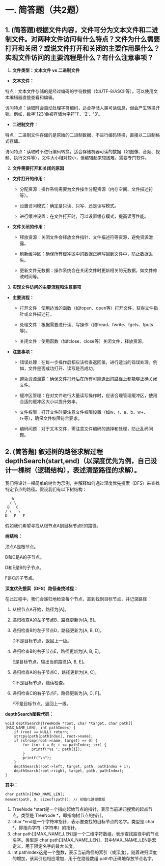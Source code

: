 # 一. 简答题（共2题）

## 1. (简答题)根据文件内容，文件可分为文本文件和二进制文件。对两种文件访问有什么特点？文件为什么需要打开和关闭？或说文件打开和关闭的主要作用是什么？实现文件访问的主要流程是什么？有什么注意事项？

1. **文件类型：文本文件 vs 二进制文件**

- **文本文件：**

特点：文本文件存储的是经过编码的字符数据（如UTF-8/ASCII等）。可以使用文本编辑器直接查看和编辑。

访问特点：读取时会自动处理字符编码，适合存储人类可读信息，但会产生转换开销。例如，数字'123'会被存储为字符'1'、'2'、'3'。

- **二进制文件：**

特点：二进制文件存储的是原始的二进制数据，不进行编码转换，直接以二进制格式存储。

访问特点：读取时不进行编码转换，适合存储机器可读的数据（如图像、音频、视频、执行文件等），文件大小相对较小，但编辑起来较困难，需要专门软件。

2. **文件需要打开和关闭的原因**

- **文件打开的作用：**

  - 分配资源：操作系统需要为文件操作分配资源（内存空间、文件描述符等）。

  - 设置访问模式：确定是只读、只写、还是读写模式。

  - 进行缓冲设置：在文件打开时，可以设置缓存模式，提高读写性能。

- **文件关闭的作用：**

  - 释放资源：关闭文件会释放文件指针、文件描述符等资源，避免资源泄露。

  - 刷新缓冲区：确保所有缓冲区中的数据正确写回到文件中，防止数据丢失。

  - 更新文件元数据：操作系统会在关闭文件时更新相关的元数据，如文件修改时间等。

3. **实现文件访问的主要流程和注意事项**

- **主要流程：**

  - 打开文件：使用适当的函数（如fopen、open等）打开文件，获得文件指针或文件描述符。

  - 处理文件：根据需要进行读、写操作（如fread、fwrite、fgets、fputs等)。

  - 关闭文件：使用函数（如fclose、close等）关闭文件，释放资源。

- **注意事项：**

  - 错误处理：在每一步操作后都应该检查返回值，进行适当的错误处理。例如，文件是否成功打开、读写是否成功。

  - 避免资源泄露：确保文件打开后在所有可能退出的路径上都能够正确关闭文件。

  - 缓冲区管理：在对文件进行大量读写操作时，应该合理管理缓冲区，使用合适的缓冲区大小以提升效率。

  - 文件权限：打开文件时要注意文件权限设置（如w、r、a、b、w+、r+等），确保文件权限符合要求。

  - 编码问题：对于文本文件，需注意文件编码的选择和处理，防止乱码问题。

## 2. (简答题) 叙述树的路径求解过程depthSearch(start,end)（以深度优先为例，自己设计一棵树（逻辑结构），表述清楚路径的求解）。



我们将设计一棵简单的树作为示例，并解释如何通过深度优先搜索（DFS）来查找特定节点的路径。假设我们有以下树结构：

```
   A
  / \
 B   C
/ \   \
D   E   F
```

假如我们希望寻找从根节点A到目标节点E的路径。

**树结构：**

顶点A是根节点。

B和C是A的子节点。

D和E是B的子节点。

F是C的子节点。

**深度优先搜索（DFS）路径查找过程：**



在此过程中，我们会递归地检查每个节点，直到找到目标节点，并记录路径：



1. 从根节点A开始，路径为[A]。

2. 递归检查A的左子节点B，路径更新为[A, B]。

3. 递归检查B的左子节点D，路径更新为[A, B, D]。

    D不是目标节点，返回上一级。

4. 递归检查B的右子节点E，路径更新为[A, B, E]。

   E是目标节点，输出当前路径[A, B, E]。

5. 递归检查A的右子节点C，路径更新为[A, C]。

   C不是目标节点，继续检查。

6. 递归检查C的右子节点F，路径更新为[A, C, F]。

   F不是目标节点，返回上一级。



**depthSearch函数代码：**

```C/C++
void depthSearch(TreeNode *root, char *target, char path[][MAX_NAME_LEN], int pathIndex) {
    if (root == NULL) return;
    strcpy(path[pathIndex], root->name);
    if (strcmp(root->name, target) == 0) {
        for (int i = 0; i <= pathIndex; i++) {
            printf("%s ", path[i]);
        }
        printf("\n");
    }
    depthSearch(root->left, target, path, pathIndex + 1);
    depthSearch(root->right, target, path, pathIndex);
}
```

  **其中：**

```C/C++
char path[n][MAX_NAME_LEN];
memset(path, 0, sizeof(path)); // 初始化路径数组
```

1. TreeNode *start是一个指向起始节点的指针，表示当前递归搜索的起点节点。类型是 TreeNode *，即指向树节点的指针。
2. char *end是一个字符串指针，表示要查找的目标节点的名字。类型是 char *，即指向字符（字符串）的指针。
3. char path[][MAX_NAME_LEN]是一个二维字符数组，表示查找路径中的节点名字。类型是 char path[][MAX_NAME_LEN]，其中MAX_NAME_LEN是宏定义，用于限定名字的最大长度。
4. int pathIndex这是一个整数，表示当前路径的索引（或深度）。随着递归深度的增加，该索引也相应增加，用于在路径数组 path中正确地存放节点名字。